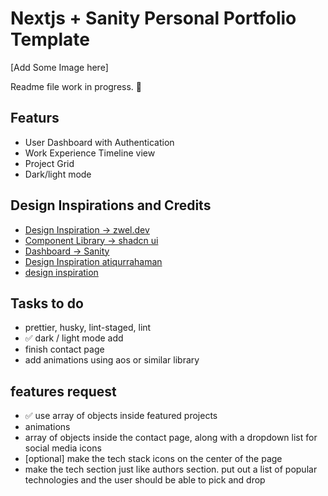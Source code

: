 # Nextjs + Sanity Personal Portfolio Template

[Add Some Image here]

Readme file work in progress. 🚀

## Featurs

* User Dashboard with Authentication
* Work Experience Timeline view
* Project Grid
* Dark/light mode

## Design Inspirations and Credits

* [Design Inspiration -> zwel.dev](https://github.com/zwelhtetyan/zwel.dev)
* [Component Library -> shadcn ui](https://ui.shadcn.com/)
* [Dashboard -> Sanity](https://www.sanity.io/)
* [Design Inspiration atiqurrahaman](https://www.atiqurrahaman.com/)
* [design inspiration](https://yao-it-firm.vercel.app/)

## Tasks to do

* prettier, husky, lint-staged, lint
* ✅ dark / light mode add
* finish contact page
* add animations using aos or similar library

## features request

* ✅ use array of objects inside featured projects
* animations
* array of objects inside the contact page, along with a dropdown list for social media icons
* [optional] make the tech stack icons on the center of the page
* make the tech section just like authors section. put out a list of popular technologies and the user should be able to pick and drop
